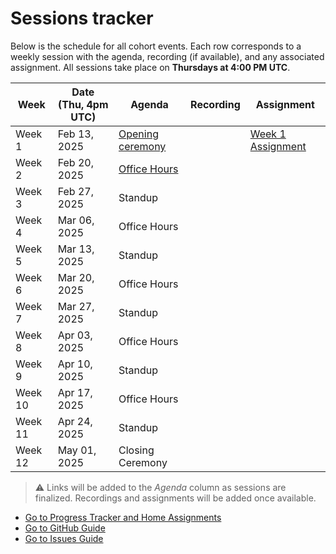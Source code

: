 # Sessions tracker

Below is the schedule for all cohort events. Each row corresponds to a weekly session with the agenda, recording (if available), and any associated assignment. All sessions take place on **Thursdays at 4:00 PM UTC**.

| Week    | Date (Thu, 4pm UTC) | Agenda                     | Recording | Assignment |
|---------|---------------------|----------------------------|-----------|------------|
| Week 1  | Feb 13, 2025        | [Opening ceremony](https://github.com/wiepteam/studygroup/issues/24)     |           |[Week 1 Assignment](2-progress-tracker.md#week-1-assignment)            |
| Week 2  | Feb 20, 2025        | [Office Hours](https://github.com/wiepteam/studygroup/issues/25)    |           |            |
| Week 3  | Feb 27, 2025        | Standup                    |           |            |
| Week 4  | Mar 06, 2025        | Office Hours               |           |            |
| Week 5  | Mar 13, 2025        | Standup                    |           |            |
| Week 6  | Mar 20, 2025        | Office Hours               |           |            |
| Week 7  | Mar 27, 2025        | Standup                    |           |            |
| Week 8  | Apr 03, 2025        | Office Hours               |           |            |
| Week 9  | Apr 10, 2025        | Standup                    |           |            |
| Week 10 | Apr 17, 2025        | Office Hours               |           |            |
| Week 11 | Apr 24, 2025        | Standup                    |           |            |
| Week 12 | May 01, 2025        | Closing Ceremony           |           |            |

 > &#x26A0; Links will be added to the *Agenda* column as sessions are finalized. Recordings and assignments will be added once available.

- [Go to Progress Tracker and Home Assignments](./2-progress-tracker.md)
- [Go to GitHub Guide](./3-github-guide.md)
- [Go to Issues Guide](./4-issues-guide.md)
